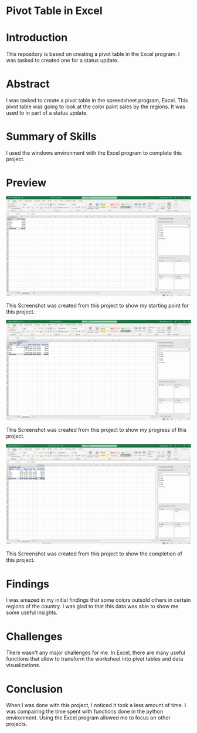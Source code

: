 # Pivot Table in Excel

# Introduction
This repository is based on creating a pivot table in the Excel program. I was tasked to created one for a status update.

# Abstract
I was tasked to create a pivot table in the spreedsheet program, Excel. This pivot table was going to look at the color paint sales by the regions. It was used to in part of a status update.


# Summary of Skills
I used the windows environment with the Excel program to complete this project.


# Preview

![Preview of part one.](https://github.com/micgonzalez/Pivot-Table-in-Excel/blob/main/excel_pivot_table/excel_pivot_table_02.jpg)

This Screenshot was created from this project to show my starting point for this project.

![Preview of part two.](https://github.com/micgonzalez/Pivot-Table-in-Excel/blob/main/excel_pivot_table/excel_pivot_table_03.jpg)

This Screenshot was created from this project to show my progress of this project.

![Preview of part three.](https://github.com/micgonzalez/Pivot-Table-in-Excel/blob/main/excel_pivot_table/excel_pivot_table_04.jpg)

This Screenshot was created from this project to show the completion of this project.


# Findings
I was amazed in my initial findings that some colors outsold others in certain regions of the country. I was glad to that this data was able to show me some useful insights. 

# Challenges
There wasn't any major challenges for me. In Excel, there are many useful functions that allow to transform the worksheet into pivot tables and data visualizations.  

# Conclusion
When I was done with this project, I noticed it took a less amount of time. I was compairing the time spent with functions done in the python environment. Using the Excel program allowed me to focus on other projects.


